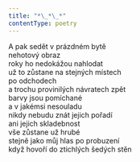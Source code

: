 ```yaml
---
title: "*\_*\_*"
contentType: poetry
---
```


<section>

A pak sedět v prázdném bytě  
nehotový obraz  
roky ho nedokážou nahlodat  
už to zůstane na stejných místech  
po odchodech  
a trochu provinilých návratech zpět  
barvy jsou pomíchané  
a v jakémsi nesouladu  
nikdy nebudu znát jejich pořadí  
ani jejich skladebnost  
vše zůstane už hrubé  
stejně jako můj hlas po probuzení  
když hovoří do ztichlých šedých stěn

</section>
